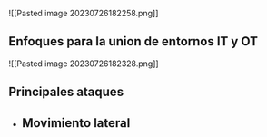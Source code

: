 ![[Pasted image 20230726182258.png]]
## Enfoques para la union de entornos IT y OT
![[Pasted image 20230726182328.png]]
## Principales ataques
- Movimiento lateral
	- 